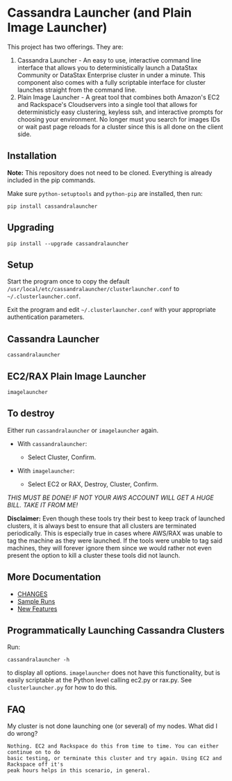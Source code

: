 # Cassandra Launcher (and Plain Image Launcher)

This project has two offerings. They are:

1. Cassandra Launcher - An easy to use, interactive command line interface that allows you to deterministically launch a DataStax Community or DataStax Enterprise cluster in under a minute. This component also comes with a fully scriptable interface for cluster launches straight from the command line.
2. Plain Image Launcher - A great tool that combines both Amazon's EC2 and Rackspace's Cloudservers into a single tool that allows for deterministicly easy clustering, keyless ssh, and interactive prompts for choosing your environment. No longer must you search for images IDs or wait past page reloads for a cluster since this is all done on the client side.

## Installation

**Note:** This repository does not need to be cloned. Everything is already included in the pip commands.

Make sure `python-setuptools` and `python-pip` are installed, then run:

    pip install cassandralauncher

## Upgrading

    pip install --upgrade cassandralauncher

## Setup

Start the program once to copy the default `/usr/local/etc/cassandralauncher/clusterlauncher.conf` to `~/.clusterlauncher.conf`.

Exit the program and edit `~/.clusterlauncher.conf` with your appropriate authentication parameters.

## Cassandra Launcher

    cassandralauncher

## EC2/RAX Plain Image Launcher

    imagelauncher

## To destroy
    
Either run `cassandralauncher` or `imagelauncher` again.

* With `cassandralauncher`:

    * Select Cluster, Confirm.

* With `imagelauncher`:

    * Select EC2 or RAX, Destroy, Cluster, Confirm.

_THIS MUST BE DONE! IF NOT YOUR AWS ACCOUNT WILL GET A HUGE BILL. TAKE IT FROM ME!_

**Disclaimer:** Even though these tools try their best to keep track of launched clusters,
it is always best to ensure that all clusters are terminated periodically. This is especially
true in cases where AWS/RAX was unable to tag the machine as they were launched. If the tools
were unable to tag said machines, they will forever ignore them since we would rather not even
present the option to kill a cluster these tools did not launch.

## More Documentation

* [CHANGES](https://github.com/joaquincasares/cassandralauncher/tree/master/CHANGES.md)
* [Sample Runs](https://github.com/joaquincasares/cassandralauncher/tree/master/docs/sample_runs.md)
* [New Features](https://github.com/joaquincasares/cassandralauncher/tree/master/docs/new_features.md)

## Programmatically Launching Cassandra Clusters

Run:

    cassandralauncher -h

to display all options. `imagelauncher` does not have this functionality, but is easily scriptable at the Python level calling ec2.py or rax.py. See `clusterlauncher.py` for how to do this.

## FAQ

My cluster is not done launching one (or several) of my nodes. What did I do wrong?

    Nothing. EC2 and Rackspace do this from time to time. You can either continue on to do
    basic testing, or terminate this cluster and try again. Using EC2 and Rackspace off it's
    peak hours helps in this scenario, in general.

